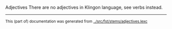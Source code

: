 Adjectives
There are no adjectives in Klingon language, see verbs instead.


* * *
<small>This (part of) documentation was generated from [../src/fst/stems/adjectives.lexc](http://github.com/giellalt/lang-tlh/blob/main/../src/fst/stems/adjectives.lexc)</small>